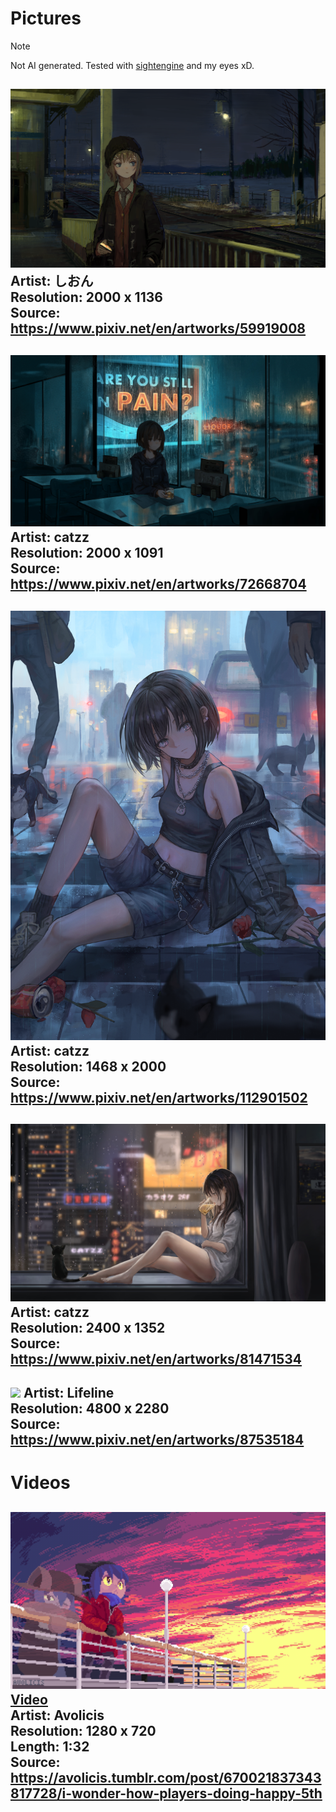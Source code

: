 # Pictures 
> [!NOTE]
> Not AI generated. Tested with [sightengine](https://sightengine.com/) and my eyes xD.

![](しおん-Girl_at_trainstation.png)
Artist: しおん \
Resolution: 2000 x 1136 \
Source: https://www.pixiv.net/en/artworks/59919008
-
![](catzz-Girl_drinking.jpg)
Artist: catzz \
Resolution: 2000 x 1091 \
Source: https://www.pixiv.net/en/artworks/72668704
-
![](catzz-girl_with_cats.png)
Artist: catzz \
Resolution: 1468 x 2000 \
Source: https://www.pixiv.net/en/artworks/112901502
-
![](catzz-girl_drinking_at_window.jpg)
Artist: catzz \
Resolution: 2400 x 1352 \
Source: https://www.pixiv.net/en/artworks/81471534
-
![](Lifeline-girl_in_rain.jpg)
Artist: Lifeline \
Resolution: 4800 x 2280 \
Source: https://www.pixiv.net/en/artworks/87535184
-
# Videos
![](Avolicis-I_wonder_how_players_doing.png)
[Video](Avolicis-I_wonder_how_players_doing.mp4) \
Artist: Avolicis \
Resolution: 1280 x 720 \
Length: 1:32 \
Source: https://avolicis.tumblr.com/post/670021837343817728/i-wonder-how-players-doing-happy-5th
-
